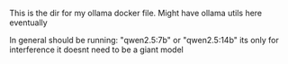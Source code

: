 This is the dir for my ollama docker file. Might have ollama utils here eventually

In general should be running:
"qwen2.5:7b" or "qwen2.5:14b" its only for interference it doesnt need to be a giant model